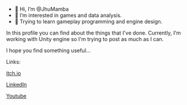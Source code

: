 - 👋 Hi, I’m @JhuMamba
- 👀 I’m interested in games and data analysis.
- 🌱 Trying to learn gameplay programming and engine design.

In this profile you can find about the things that I've done.
Currently, I'm working with Unity engine so I'm trying to post as much as I can.

I hope you find something useful...

Links:


[itch.io](https://jhuten.itch.io/)


[LinkedIn](https://www.linkedin.com/in/esadyalcin/)


[Youtube](https://www.youtube.com/@baphometfromabove)
